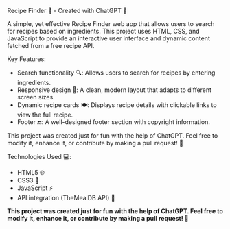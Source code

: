 Recipe Finder 🍲 - Created with ChatGPT 🤖

A simple, yet effective Recipe Finder web app that allows users to search for recipes based on ingredients. This project uses HTML, CSS, and JavaScript to provide an interactive user interface and dynamic content fetched from a free recipe API.

Key Features:

- Search functionality 🔍: Allows users to search for recipes by entering ingredients.
- Responsive design 📱: A clean, modern layout that adapts to different screen sizes.
- Dynamic recipe cards 🍽️: Displays recipe details with clickable links to view the full recipe.
- Footer 🔚: A well-designed footer section with copyright information.

This project was created just for fun with the help of ChatGPT. Feel free to modify it, enhance it, or contribute by making a pull request! 🔄

Technologies Used 💻:

- HTML5 🌐
- CSS3 🎨
- JavaScript ⚡
- API integration (TheMealDB API) 🍴


**This project was created just for fun with the help of ChatGPT. Feel free to modify it, enhance it, or contribute by making a pull request! 🔄**
